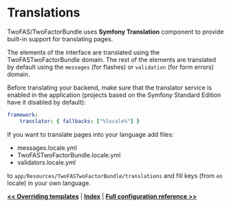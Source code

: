 Translations
============

TwoFAS/TwoFactorBundle uses **Symfony Translation** component to provide built-in support for translating pages.

The elements of the interface are translated using the TwoFASTwoFactorBundle domain.
The rest of the elements are translated by default using the `messages` (for flashes) or `validation` (for form errors) domain.

Before translating your backend, make sure that the translator service is enabled in the application (projects based on the Symfony Standard Edition have it disabled by default):

```yaml
framework:
    translator: { fallbacks: ["%locale%"] }
```

If you want to translate pages into your language add files:

- messages.locale.yml
- TwoFASTwoFactorBundle.locale.yml
- validators.locale.yml

to `app/Resources/TwoFASTwoFactorBundle/translations` and fill keys (from `en` locale) in your own language.

[**<< Overriding templates**](templates.md) | [**Index**](index.md) | [**Full configuration reference >>**](configuration-reference.md)